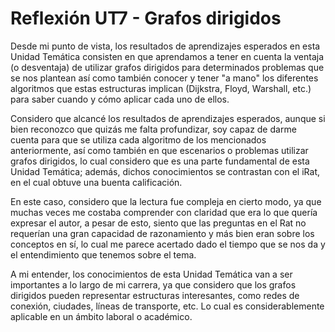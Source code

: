 # Reflexión UT7 - Grafos dirigidos

Desde mi punto de vista, los resultados de aprendizajes esperados en esta Unidad Temática consisten en que aprendamos
a tener en cuenta la ventaja (o desventaja) de utilizar grafos dirigidos para determinados problemas que se nos plantean
así como también conocer y tener "a mano" los diferentes algoritmos que estas estructuras implican 
(Dijkstra, Floyd, Warshall, etc.) para saber cuando y cómo aplicar cada uno de ellos.

Considero que alcancé los resultados de aprendizajes esperados, aunque si bien reconozco que quizás me falta profundizar,
soy capaz de darme cuenta para que se utiliza cada algoritmo de los mencionados anteriormente, así como también en que
escenarios o problemas utilizar grafos dirigidos, lo cual considero que es una parte fundamental de esta Unidad Temática;
además, dichos conocimientos se contrastan con el iRat, en el cual obtuve una buenta calificación.

En este caso, considero que la lectura fue compleja en cierto modo, ya que muchas veces me costaba comprender con claridad
que era lo que quería expresar el autor, a pesar de esto, siento que las preguntas en el Rat no requerían una gran
capacidad de razonamiento y más bien eran sobre los conceptos en sí, lo cual me parece acertado dado el tiempo que se
nos da y el entendimiento que tenemos sobre el tema.

A mi entender, los conocimientos de esta Unidad Temática van a ser importantes a lo largo de mi carrera, ya que considero
que los grafos dirigidos pueden representar estructuras interesantes, como redes de conexión, ciudades, líneas de
transporte, etc. Lo cual es considerablemente aplicable en un ámbito laboral o académico.